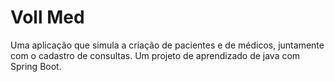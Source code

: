 # Voll Med
Uma aplicação que simula a criação de pacientes e de médicos, juntamente com o cadastro de consultas.
Um projeto de aprendizado de java com Spring Boot.
